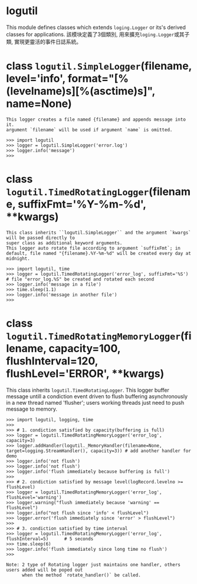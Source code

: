 # logutil
This module defines classes which extends ``loging.Logger`` or its's derived classes for applications.
該模块定義了3個類別, 用來擴充``loging.Logger``或其子類, 實現更靈活的事件日誌系統。


# class ``logutil.SimpleLogger``(filename, level='info', format="[%(levelname)s][%(asctime)s]", name=None)
```	
This logger creates a file named {filename} and appends message into it. 
argument `filename` will be used if argument `name` is omitted.

>>> import logutil
>>> logger = logutil.SimpleLogger('error.log') 
>>> logger.info('message')                     
>>>
```

# class ``logutil.TimedRotatingLogger``(filename, suffixFmt='%Y-%m-%d', **kwargs)
```
This class inherits ``logutil.SimpleLogger`` and the argument `kwargs` will be passed directly to 
super class as additional keyword arguments.
This logger auto rotate file according to argument `suffixFmt`; in default, file named "{filename}.%Y-%m-%d" will be created every day at midnight.

>>> import logutil, time
>>> logger = logutil.TimedRotatingLogger('error_log', suffixFmt='%S')  # file "error_log.%S" be created and rotated each second
>>> logger.info('message in a file')
>>> time.sleep(1.1)
>>> logger.info('message in another file')
>>>
```

# class ``logutil.TimedRotatingMemoryLogger``(filename, capacity=100, flushInterval=120, flushLevel='ERROR', **kwargs)
This class inherits ``logutil.TimedRotatingLogger``.
This logger buffer message untill a condiction event driven to flush buffering asynchronously in a new thread named 'flusher';
users working threads just need to push message to memory. 

```
>>> import logutil, logging, time
>>>
>>> # 1. condiction satisfied by capacity(buffering is full)
>>> logger = logutil.TimedRotatingMemoryLogger('error_log', capacity=3)
>>> logger.addHandler(logutil._MemoryHandler(filename=None, target=logging.StreamHandler(), capacity=3)) # add another handler for demo
>>> logger.info('not flush')
>>> logger.info('not flush')
>>> logger.info('flush immediately because buffering is full')
>>>
>>> # 2. condiction satisfied by message level(logRecord.levelno >= flushLevel)
>>> logger = logutil.TimedRotatingMemoryLogger('error_log', flushLevel='warning')
>>> logger.warning("flush immediately because 'warning' == flushLevel")  
>>> logger.info("not flush since 'info' < flushLevel")
>>> logger.error('flush immediately since 'error' > flushLevel")   
>>>
>>> # 3. condiction satisfied by time interval
>>> logger = logutil.TimedRotatingMemoryLogger('error_log', flushInterval=5)      # 5 seconds
>>> time.sleep(6)
>>> logger.info('flush immediately since long time no flush')
>>>

Note: 2 type of Rotating logger just maintains one handler, others users added will be poped out 
      when the method `rotate_handler()` be called. 
```
